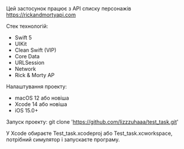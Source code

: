 Цей застосунок працює з АРІ списку персонажів https://rickandmortyapi.com

Стек технологій:
- Swift 5
- UIKit
- Clean Swift (VIP)
- Core Data
- URLSession
- Network
- Rick & Morty AP

Налаштування проекту:
- macOS 12 або новіша
- Xcode 14 або новіша
- iOS 15.0+

Запуск проекту:
git clone 'https://github.com/lizzzuhaaa/test_task.git'

У Xcode обираєте Test_task.xcodeproj або Test_task.xcworkspace, потрібний симулятор і запускаєте програму.
